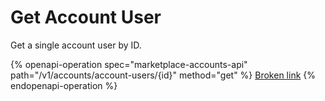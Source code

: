 # Get Account User

Get a single account user by ID.

{% openapi-operation spec="marketplace-accounts-api" path="/v1/accounts/account-users/{id}" method="get" %}
[Broken link](broken-reference)
{% endopenapi-operation %}
